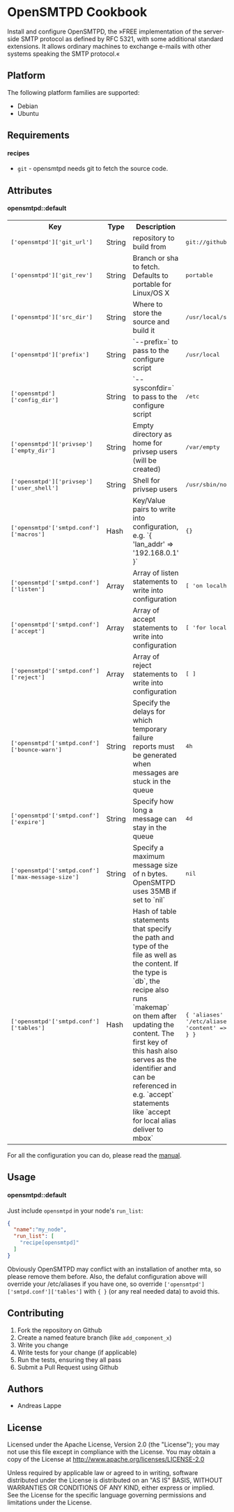 OpenSMTPD Cookbook
==================

Install and configure OpenSMTPD, the »FREE implementation of the server-side SMTP protocol as defined by RFC 5321, with some additional standard extensions. It allows ordinary machines to exchange e-mails with other systems speaking the SMTP protocol.«

Platform
--------

The following platform families are supported:

* Debian
* Ubuntu

Requirements
------------

#### recipes
- `git` - opensmtpd needs git to fetch the source code.

Attributes
----------

#### opensmtpd::default
<table>
  <tr>
    <th>Key</th>
    <th>Type</th>
    <th>Description</th>
    <th>Default</th>
  </tr>
  <tr>
    <td><tt>['opensmtpd']['git_url']</tt></td>
    <td>String</td>
    <td>repository to build from</td>
    <td><tt>git://github.com/poolpOrg/OpenSMTPD.git</tt></td>
  </tr>
  <tr>
    <td><tt>['opensmtpd']['git_rev']</tt></td>
    <td>String</td>
    <td>Branch or sha to fetch. Defaults to portable for Linux/OS X</td>
    <td><tt>portable</tt></td>
  </tr>
  <tr>
    <td><tt>['opensmtpd']['src_dir']</tt></td>
    <td>String</td>
    <td>Where to store the source and build it</td>
    <td><tt>/usr/local/src/opensmtpd</tt></td>
  </tr>
  <tr>
    <td><tt>['opensmtpd']['prefix']</tt></td>
    <td>String</td>
    <td>`--prefix=` to pass to the configure script</td>
    <td><tt>/usr/local</tt></td>
  </tr>
  <tr>
    <td><tt>['opensmtpd']['config_dir']</tt></td>
    <td>String</td>
    <td>`--sysconfdir=` to pass to the configure script</td>
    <td><tt>/etc</tt></td>
  </tr>
  <tr>
    <td><tt>['opensmtpd']['privsep']['empty_dir']</tt></td>
    <td>String</td>
    <td>Empty directory as home for privsep users (will be created)</td>
    <td><tt>/var/empty</tt></td>
  </tr>
  <tr>
    <td><tt>['opensmtpd']['privsep']['user_shell']</tt></td>
    <td>String</td>
    <td>Shell for privsep users</td>
    <td><tt>/usr/sbin/nologin</tt></td>
  </tr>
  <tr>
    <td><tt>['opensmtpd'['smtpd.conf']['macros']</tt></td>
    <td>Hash</td>
    <td>Key/Value pairs to write into configuration, e.g. `{ 'lan_addr' => '192.168.0.1' }`</td>
    <td><tt>{}</tt></td>
  </tr>
  <tr>
    <td><tt>['opensmtpd'['smtpd.conf']['listen']</tt></td>
    <td>Array</td>
    <td>Array of listen statements to write into configuration</td>
    <td><tt>[ 'on localhost' ]</tt></td>
  </tr>
  <tr>
    <td><tt>['opensmtpd'['smtpd.conf']['accept']</tt></td>
    <td>Array</td>
    <td>Array of accept statements to write into configuration</td>
    <td><tt>[ 'for local alias <aliases> deliver to mbox' ]</tt></td>
  </tr>
  <tr>
    <td><tt>['opensmtpd'['smtpd.conf']['reject']</tt></td>
    <td>Array</td>
    <td>Array of reject statements to write into configuration</td>
    <td><tt>[ ]</tt></td>
  </tr>
  <tr>
    <td><tt>['opensmtpd'['smtpd.conf']['bounce-warn']</tt></td>
    <td>String</td>
    <td>Specify the delays for which temporary failure reports must be generated when messages are stuck in the queue</td>
    <td><tt>4h</tt></td>
  </tr>
  <tr>
    <td><tt>['opensmtpd'['smtpd.conf']['expire']</tt></td>
    <td>String</td>
    <td>Specify how long a message can stay in the queue</td>
    <td><tt>4d</tt></td>
  </tr>
  <tr>
    <td><tt>['opensmtpd'['smtpd.conf']['max-message-size']</tt></td>
    <td>String</td>
    <td>Specify a maximum message size of n bytes. OpenSMTPD uses 35MB if set to `nil`</td>
    <td><tt>nil</tt></td>
  </tr>
  <tr>
    <td><tt>['opensmtpd'['smtpd.conf']['tables']</tt></td>
    <td>Hash</td>
    <td>Hash of table statements that specify the path and type of the file as well as the content. If the type is `db`, the recipe also runs `makemap` on them after updating the content. The first key of this hash also serves as the identifier and can be referenced in e.g. `accept` statements like `accept for local alias <aliases> deliver to mbox`</td>
    <td><tt>{ 'aliases' => { 'path' => '/etc/aliases', 'type' => 'db', 'content' => { 'postmaster' => 'root' } } }</tt></td>
  </tr>
</table>

For all the configuration you can do, please read the [manual](http://opensmtpd.org/smtpd.conf.5.html).

Usage
-----
#### opensmtpd::default

Just include `opensmtpd` in your node's `run_list`:

```json
{
  "name":"my_node",
  "run_list": [
    "recipe[opensmtpd]"
  ]
}
```

Obviously OpenSMTPD may conflict with an installation of another mta, so please remove them before. Also, the defalut configuration above will override your /etc/aliases if you have one, so override `['opensmtpd']['smtpd.conf']['tables']` with `{ }` (or any real needed data) to avoid this.

Contributing
------------

1. Fork the repository on Github
2. Create a named feature branch (like `add_component_x`)
3. Write you change
4. Write tests for your change (if applicable)
5. Run the tests, ensuring they all pass
6. Submit a Pull Request using Github

Authors
-------

* Andreas Lappe

License
-------

Licensed under the Apache License, Version 2.0 (the "License"); you may not use this file except in compliance with the License. You may obtain a copy of the License at http://www.apache.org/licenses/LICENSE-2.0

Unless required by applicable law or agreed to in writing, software distributed under the License is distributed on an "AS IS" BASIS, WITHOUT WARRANTIES OR CONDITIONS OF ANY KIND, either express or implied. See the License for the specific language governing permissions and limitations under the License.
